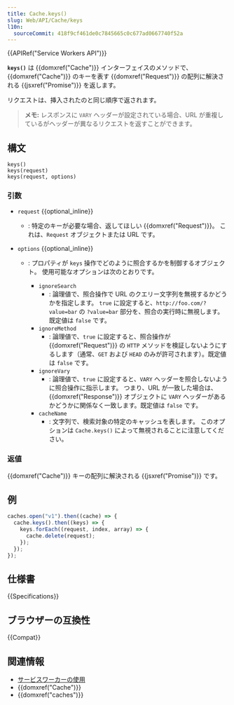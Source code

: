 ```yaml
---
title: Cache.keys()
slug: Web/API/Cache/keys
l10n:
  sourceCommit: 418f9cf461de0c7845665c0c677ad0667740f52a
---
```


{{APIRef("Service Workers API")}}

**`keys()`** は {{domxref("Cache")}} インターフェイスのメソッドで、{{domxref("Cache")}} のキーを表す {{domxref("Request")}} の配列に解決される {{jsxref("Promise")}} を返します。

リクエストは、挿入されたのと同じ順序で返されます。

> **メモ:** レスポンスに `VARY` ヘッダーが設定されている場合、URL が重複しているがヘッダーが異なるリクエストを返すことができます。

## 構文

```js-nolint
keys()
keys(request)
keys(request, options)
```

### 引数

- `request` {{optional_inline}}
  - : 特定のキーが必要な場合、返してほしい {{domxref("Request")}}。 これは、`Request` オブジェクトまたは URL です。
- `options` {{optional_inline}}

  - : プロパティが `keys` 操作でどのように照合するかを制御するオブジェクト。 使用可能なオプションは次のとおりです。

    - `ignoreSearch`
      - : 論理値で、照合操作で URL のクエリー文字列を無視するかどうかを指定します。 `true` に設定すると、`http://foo.com/?value=bar` の `?value=bar` 部分を、照合の実行時に無視します。既定値は `false` です。
    - `ignoreMethod`
      - : 論理値で、`true` に設定すると、照合操作が {{domxref("Request")}} の `HTTP` メソッドを検証しないようにするします（通常、`GET` および `HEAD` のみが許可されます）。既定値は `false` です。
    - `ignoreVary`
      - : 論理値で、`true` に設定すると、`VARY` ヘッダーを照合しないように照合操作に指示します。 つまり、URL が一致した場合は、{{domxref("Response")}} オブジェクトに `VARY` ヘッダーがあるかどうかに関係なく一致します。既定値は `false` です。
    - `cacheName`
      - : 文字列で、検索対象の特定のキャッシュを表します。 このオプションは `Cache.keys()` によって無視されることに注意してください。

### 返値

{{domxref("Cache")}} キーの配列に解決される {{jsxref("Promise")}} です。

## 例

```js
caches.open("v1").then((cache) => {
  cache.keys().then((keys) => {
    keys.forEach((request, index, array) => {
      cache.delete(request);
    });
  });
});
```

## 仕様書

{{Specifications}}

## ブラウザーの互換性

{{Compat}}

## 関連情報

- [サービスワーカーの使用](/ja/docs/Web/API/Service_Worker_API/Using_Service_Workers)
- {{domxref("Cache")}}
- {{domxref("caches")}}
